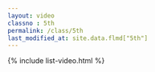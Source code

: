 ```yaml
---
layout: video
classno : 5th
permalink: /class/5th
last_modified_at: site.data.flmd["5th"]
---
```


{% include list-video.html %}
